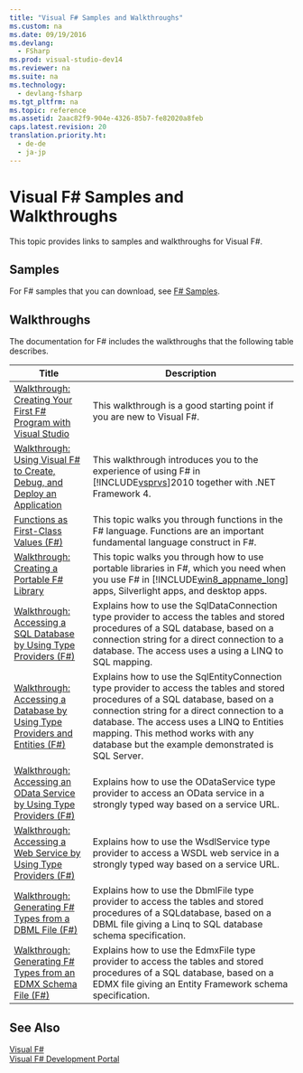 ```yaml
---
title: "Visual F# Samples and Walkthroughs"
ms.custom: na
ms.date: 09/19/2016
ms.devlang: 
  - FSharp
ms.prod: visual-studio-dev14
ms.reviewer: na
ms.suite: na
ms.technology: 
  - devlang-fsharp
ms.tgt_pltfrm: na
ms.topic: reference
ms.assetid: 2aac82f9-904e-4326-85b7-fe82020a8feb
caps.latest.revision: 20
translation.priority.ht: 
  - de-de
  - ja-jp
---
```

# Visual F# Samples and Walkthroughs
This topic provides links to samples and walkthroughs for Visual F#.  
  
## Samples  
 For F# samples that you can download, see [F# Samples](http://go.microsoft.com/fwlink/?LinkID=254878).  
  
## Walkthroughs  
 The documentation for F# includes the walkthroughs that the following table describes.  
  
|Title|Description|  
|-----------|-----------------|  
|[Walkthrough: Creating Your First F# Program with Visual Studio](../vs140/Walkthrough--Your-First-F#-Program.md)|This walkthrough is a good starting point if you are new to Visual F#.|  
|[Walkthrough: Using Visual F# to Create, Debug, and Deploy an Application](../Topic/Walkthrough:%20Using%20Visual%20F%23%20to%20Create,%20Debug,%20and%20Deploy%20an%20Application.md)|This walkthrough introduces you to the experience of using F# in [!INCLUDE[vsprvs](../vs140/includes/vsprvs_md.md)]2010 together with .NET Framework 4.|  
|[Functions as First-Class Values (F#)](../vs140/Functions-as-First-Class-Values--F#-.md)|This topic walks you through functions in the F# language. Functions are an important fundamental language construct in F#.|  
|[Walkthrough: Creating a Portable F# Library](../vs140/Walkthrough--Creating-a-Portable-F#-Library.md)|This topic walks you through how to use portable libraries in F#, which you need when you use F# in [!INCLUDE[win8_appname_long](../vs140/includes/win8_appname_long_md.md)] apps, Silverlight apps, and desktop apps.|  
|[Walkthrough: Accessing a SQL Database by Using Type Providers (F#)](../Topic/Walkthrough:%20Accessing%20a%20SQL%20Database%20by%20Using%20Type%20Providers%20\(F%23\).md)|Explains how to use the SqlDataConnection type provider to access the tables and stored procedures of a SQL database, based on a connection string for a direct connection to a database. The access uses a using a LINQ to SQL mapping.|  
|[Walkthrough: Accessing a Database by Using Type Providers and Entities (F#)](../Topic/Walkthrough:%20Accessing%20a%20SQL%20Database%20by%20Using%20Type%20Providers%20and%20Entities%20\(F%23\).md)|Explains how to use the SqlEntityConnection type provider to access the tables and stored procedures of a SQL database, based on a connection string for a direct connection to a database. The access uses a LINQ to Entities mapping. This method works with any database but the example demonstrated is SQL Server.|  
|[Walkthrough: Accessing an OData Service by Using Type Providers (F#)](../Topic/Walkthrough:%20Accessing%20an%20OData%20Service%20by%20Using%20Type%20Providers%20\(F%23\).md)|Explains how to use the ODataService type provider to access an OData service in a strongly typed way based on a service URL.|  
|[Walkthrough: Accessing a Web Service by Using Type Providers (F#)](../Topic/Walkthrough:%20Accessing%20a%20Web%20Service%20by%20Using%20Type%20Providers%20\(F%23\).md)|Explains how to use the WsdlService type provider to access a WSDL web service in a strongly typed way based on a service URL.|  
|[Walkthrough: Generating F# Types from a DBML File (F#)](../Topic/Walkthrough:%20Generating%20F%23%20Types%20from%20a%20DBML%20File%20\(F%23\).md)|Explains how to use the DbmlFile type provider to access the tables and stored procedures of a SQLdatabase, based on a DBML file giving a Linq to SQL database schema specification.|  
|[Walkthrough: Generating F# Types from an EDMX Schema File (F#)](../vs140/Walkthrough--Generating-F#-Types-from-an-EDMX-Schema-File--F#-.md)|Explains how to use the EdmxFile type provider to access the tables and stored procedures of a SQL database, based on a EDMX file giving an Entity Framework schema specification.|  
  
## See Also  
 [Visual F#](../vs140/Visual-F#.md)   
 [Visual F# Development Portal](../vs140/Visual-F#-Development-Portal.md)